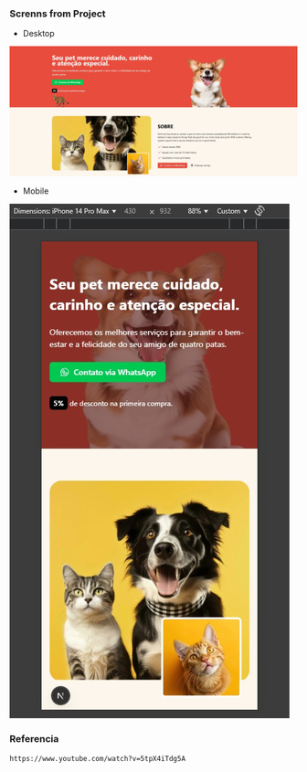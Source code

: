 ### Screnns from Project


* Desktop

<img src="./screens/desktop.png" alt="Foto do projeto Desktop">


* Mobile

<img src="./screens/mobile.png" alt="Foto do projeto Mobile">


### Referencia
```
https://www.youtube.com/watch?v=5tpX4iTdg5A
```